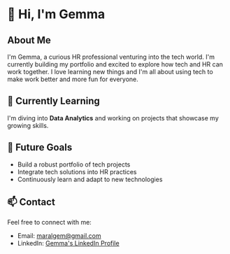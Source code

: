 # 👋 Hi, I'm Gemma 

## About Me

I'm Gemma, a curious HR professional venturing into the tech world. I'm currently building my portfolio and excited to explore  how tech and HR can work together. I love learning new things and I'm all about using tech to make work better and more fun for everyone.

## 🌱 Currently Learning

I'm diving into **Data Analytics** and working on projects that showcase my growing skills.

## 🎯 Future Goals

- Build a robust portfolio of tech projects
- Integrate tech solutions into HR practices
- Continuously learn and adapt to new technologies

## 📫 Contact

Feel free to connect with me:

- Email: [maralgem@gmail.com](mailto:maralgem@gmail.com)
- LinkedIn: [Gemma's LinkedIn Profile](https://linkedin.com/in/gemma-martínez-almenar-bb3403b8/)
